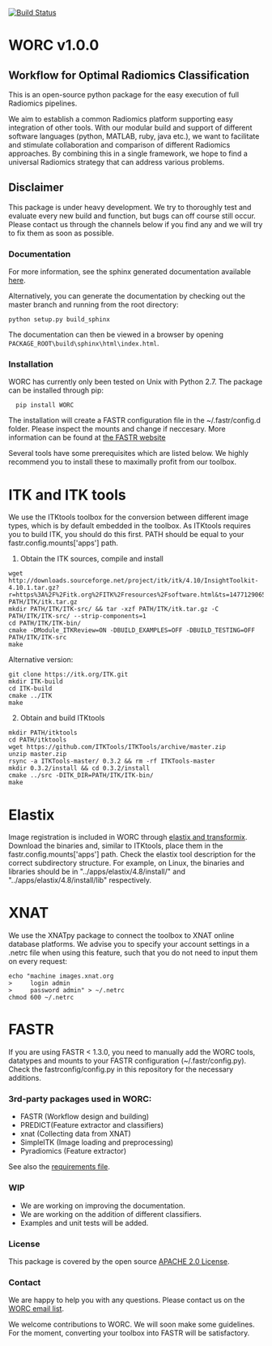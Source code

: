 [![Build Status](https://travis-ci.com/MStarmans91/WORC.svg?token=qyvaeq7Cpwu7hJGB98Gp&branch=master)](https://travis-ci.com/MStarmans91/WORC)

# WORC v1.0.0

## Workflow for Optimal Radiomics Classification

This is an open-source python package for the easy execution of full Radiomics pipelines.

We aim to establish a common Radiomics platform supporting easy integration of other tools. With our modular build
and support of different software languages (python, MATLAB, ruby, java etc.), we want to facilitate and stimulate
collaboration and comparison of different Radiomics approaches. By combining this in a single framework,
we hope to find a universal Radiomics strategy that can address various problems.

## Disclaimer
This package is under heavy development. We try to thoroughly test and evaluate every new build and function, but
bugs can off course still occur. Please contact us through the channels below if you find any and we will try to fix
them as soon as possible.

### Documentation

For more information, see the sphinx generated documentation available [here](http://worc.readthedocs.io/).

Alternatively, you can generate the documentation by checking out the master branch and running from the root directory:

    python setup.py build_sphinx

The documentation can then be viewed in a browser by opening `PACKAGE_ROOT\build\sphinx\html\index.html`.

### Installation

WORC has currently only been tested on Unix with Python 2.7.
The package can be installed through pip:

      pip install WORC

The installation will create a FASTR configuration file in the ~/.fastr/config.d folder. Please inspect the mounts and change if neccesary.
More information can be found at [the FASTR website](http://fastr.readthedocs.io/en/stable/static/file_description.html#config-file)

Several tools have some prerequisites which are listed below. We highly recommend you to install these to
maximally profit from our toolbox.

# ITK and ITK tools
We use the ITKtools toolbox for the conversion between different image types, which is by default embedded in the toolbox.
As ITKtools requires you to build ITK, you should do this first. PATH should be equal to your fastr.config.mounts['apps'] path.


1. Obtain the ITK sources, compile and install
```
wget http://downloads.sourceforge.net/project/itk/itk/4.10/InsightToolkit-4.10.1.tar.gz?r=https%3A%2F%2Fitk.org%2FITK%2Fresources%2Fsoftware.html&ts=1477129065&use_mirror=kent PATH/ITK/itk.tar.gz
mkdir PATH/ITK/ITK-src/ && tar -xzf PATH/ITK/itk.tar.gz -C PATH/ITK/ITK-src/ --strip-components=1
cd PATH/ITK/ITK-bin/
cmake -DModule_ITKReview=ON -DBUILD_EXAMPLES=OFF -DBUILD_TESTING=OFF PATH/ITK/ITK-src
make
```

Alternative version:
```
git clone https://itk.org/ITK.git
mkdir ITK-build
cd ITK-build
cmake ../ITK
make
```


2.  Obtain and build ITKtools
```
mkdir PATH/itktools
cd PATH/itktools
wget https://github.com/ITKTools/ITKTools/archive/master.zip
unzip master.zip
rsync -a ITKTools-master/ 0.3.2 && rm -rf ITKTools-master
mkdir 0.3.2/install && cd 0.3.2/install
cmake ../src -DITK_DIR=PATH/ITK/ITK-bin/
make
```

# Elastix
Image registration is included in WORC through [elastix and transformix](http://elastix.isi.uu.nl/). Download the binaries and,
similar to ITKtools, place them in the fastr.config.mounts['apps'] path. Check the elastix tool description for the correct
subdirectory structure. For example, on Linux, the binaries and libraries should be in "../apps/elastix/4.8/install/"  and
"../apps/elastix/4.8/install/lib" respectively.

# XNAT
We use the XNATpy package to connect the toolbox to XNAT online database platforms. We advise you to specify
your account settings in a .netrc file when using this feature,  such that you do not need to input them on every request:

```
echo "machine images.xnat.org
>     login admin
>     password admin" > ~/.netrc
chmod 600 ~/.netrc
```

# FASTR
If you are using FASTR < 1.3.0, you need to manually add the WORC tools, datatypes and mounts to your FASTR configuration (~/.fastr/config.py). Check the fastrconfig/config.py in this repository for the necessary additions.

### 3rd-party packages used in WORC:

 - FASTR (Workflow design and building)
 - PREDICT(Feature extractor and classifiers)
 - xnat (Collecting data from XNAT)
 - SimpleITK (Image loading and preprocessing)
 - Pyradiomics (Feature extractor)

See also the [requirements file](requirements.txt).

### WIP
- We are working on improving the documentation.
- We are working on the addition of different classifiers.
- Examples and unit tests will be added.

### License
This package is covered by the open source [APACHE 2.0 License](APACHE-LICENSE-2.0).

### Contact
We are happy to help you with any questions. Please contact us on the [WORC email list](https://groups.google.com/forum/#!forum/worc-users).

We welcome contributions to WORC. We will soon make some guidelines. For the moment, converting your toolbox into FASTR
will be satisfactory.
